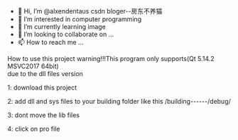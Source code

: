 - 👋 Hi, I’m @alxendentaus  csdn bloger--房东不养猫
- 👀 I’m interested in computer programming
- 🌱 I’m currently learning image 
- 💞️ I’m looking to collaborate on ...
- 📫 How to reach me ...

How to use this project  warning!!!This program only supports(Qt 5.14.2  MSVC2017 64bit)    
due to the dll files version


1:  download this project



2:  add dll and sys files to your building folder  like this    /building------/debug/



3:  dont move the lib files


4:  click on pro file
